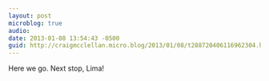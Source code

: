 ```yaml
---
layout: post
microblog: true
audio: 
date: 2013-01-08 13:54:43 -0500
guid: http://craigmcclellan.micro.blog/2013/01/08/t288720406116962304.html
---
```

Here we go. Next stop, Lima!
